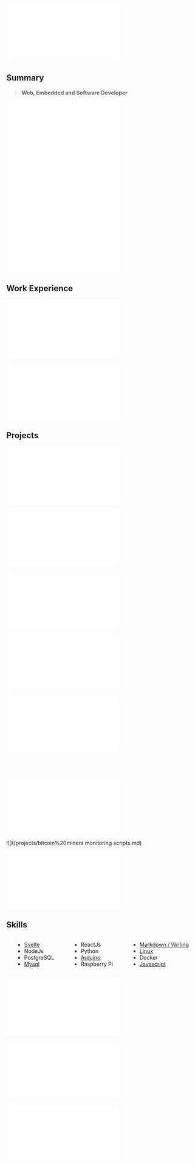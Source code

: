 ![](/header.md)

## Summary

> **Web, Embedded and Software Developer**

![](/summaries/web.md)
![](/summaries/sysadmin.md)
![](/summaries/electronic.md)

## Work Experience

![](/experience/escobedo%20medina.md)

![](/experience/taionca.md)

## Projects

![](/projects/webpipe.md)

![](/projects/taionca%20web.md)

![](/bolivar%20paralelo.md)

![](/projects/arduinooven.md)

![](/projects/helical%20milling.md)

<br>
<br>

![](/projects/CNC%20router.md)

![](/projects/bitcoin%20miners monitoring scripts.md)

![](/projects/chess%20clock.md)

## Skills

<div class="columnList" style="display: flex; justify-content: space-around">
<div style="display: flex; flex-direction: column">

- [Svelte](https://github.com/madacol/bolivarparalelo)
- NodeJs
- PostgreSQL
- [Mysql](https://stackoverflow.com/search?q=user:3163120+[mysql])

</div>
<div style="display: flex; flex-direction: column">

- ReactJs
- Python
- [Arduino](https://github.com/madacol/ArduinoOven)
- Raspberry Pi

</div>
<div style="display: flex; flex-direction: column">

- [Markdown / Writing](https://madacol.com/blog)
- [Linux](https://stackoverflow.com/search?q=user:3163120+[linux])
- Docker
- [Javascript](https://stackoverflow.com/search?q=user:3163120+[javascript])

</div>
</div>

![](/education.md)

![](/languages.md)

![](/other_profiles.md)
